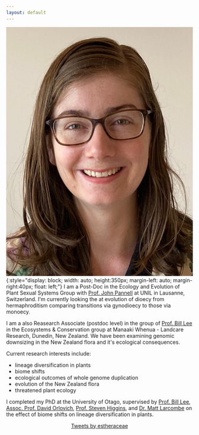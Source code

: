 ```yaml
---
layout: default 
---
```


![face](./assets/ed_mugshot.jpg){:style="display: block; width: auto; height:350px; margin-left: auto; margin-right:40px; float: left;"}
I am a Post-Doc in the Ecology and Evolution of Plant Sexual Systems Group with [Prof. John Pannell](https://www.unil.ch/dee/pannell-group) at UNIL in Lausanne, Switzerland. I'm currently looking the at evolution of dioecy from hermaphroditism comparing transitions via gynodioecy to those via monoecy.

I am a also Reasearch Associate (postdoc level) in the group of [Prof. Bill Lee](https://www.landcareresearch.co.nz/about-us/our-people/william-lee) in the Ecosystems & Conservation group at Manaaki Whenua - Landcare Research, Dunedin, New Zealand. We have been examining genomic downsizing in the New Zealand flora and it's ecological consequences. 

Current research interests include:
   * lineage diversification in plants
   * biome shifts
   * ecological outcomes of whole genome duplication
   * evolution of the New Zealand flora
   * threatened plant ecology

I completed my PhD at the University of Otago, supervised by [Prof. Bill Lee](https://www.landcareresearch.co.nz/about-us/our-people/william-lee), [Assoc. Prof. David Orlovich](https://www.otago.ac.nz/botany/staff/davidorlovich.html), [Prof. Steven Higgins](http://www.bayceer.uni-bayreuth.de/pfloek/de/mitarbeiter/mit/mitarbeiter_detail.php?id_obj=141103), and [Dr. Matt Larcombe](https://www.otago.ac.nz/botany/staff/mattlarcombe.html) on the effect of biome shifts on lineage diversification in plants. 

<center>
<a class="twitter-timeline" data-height="600" href="https://twitter.com/estheraceae?ref_src=twsrc%5Etfw">Tweets by estheraceae</a> <script async src="https://platform.twitter.com/widgets.js" charset="utf-8"></script>
</center>
